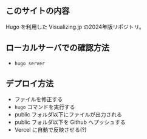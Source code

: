 ## このサイトの内容
Hugo を利用した Visualizing.jp の2024年版リポジトリ。

## ローカルサーバでの確認方法
- `hugo server`

## デプロイ方法
- ファイルを修正する
- `hugo` コマンドを実行する
- public フォルダ以下にファイルが出力される
- public フォルダ以下を Github へプッシュする
- Vercel に自動で反映させる(?)


